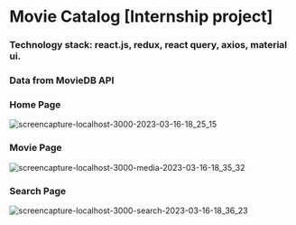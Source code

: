 # Movie Catalog [Internship project]
### Technology stack: react.js, redux, react query, axios, material ui.
### Data from MovieDB API 
### Home Page
![screencapture-localhost-3000-2023-03-16-18_25_15](https://user-images.githubusercontent.com/73532090/225704812-dd448123-313b-427f-8523-ace6e8f3dea5.png)
### Movie Page
![screencapture-localhost-3000-media-2023-03-16-18_35_32](https://user-images.githubusercontent.com/73532090/225705271-48c2fd09-91b1-4f3f-bfce-c3144c1d0429.png)
### Search Page
![screencapture-localhost-3000-search-2023-03-16-18_36_23](https://user-images.githubusercontent.com/73532090/225705453-8b44d751-9a1c-42b9-b87d-31db91e8c8f0.png)
